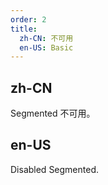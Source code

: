 ```yaml
---
order: 2
title:
  zh-CN: 不可用
  en-US: Basic
---
```


## zh-CN

Segmented 不可用。

## en-US

Disabled Segmented.


